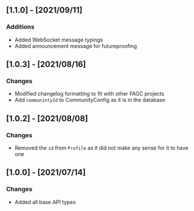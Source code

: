 ## [1.1.0] - [2021/09/11]
### Additions
- Added WebSocket message typings
- Added announcement message for futureproofing

## [1.0.3] - [2021/08/16]
### Changes
- Modified changelog formatting to fit with other FAGC projects
- Add `communintyId` to CommunityConfig as it is in the database

## [1.0.2] - [2021/08/08]
### Changes
- Removed the `id` from `Profile` as it did not make any sense for it to have one

## [1.0.0] - [2021/07/14]
### Changes
- Added all base API types